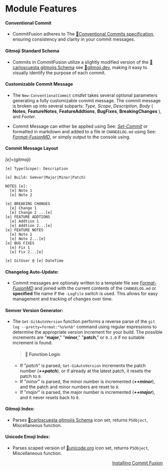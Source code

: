 
# <i class="fa-solid fa-cubes" style="color: #d07711;"></i> Module Features

#### Conventional Commit

- CommitFusion adheres to The [🧷Conventional Commits specification](https://www.conventionalcommits.org/en/v1.0.0/), ensuring consistency and clarity in your commit messages.

#### Gitmoji Standard Schema

- Commits in CommitFusion utilize a slightly modified version of the [🧷carloscuesta gitmojis Schema](https://github.com/carloscuesta/gitmoji/blob/master/packages/gitmojis/src/gitmojis.json) see [🧷gitmoji.dev](https://gitmoji.dev), making it easy to visually identify the purpose of each commit.

#### Customizable Commit Message

- The `New-ConventionalCommit` *cmdlet* takes several optional parameters generating a fully customizable commit message. The commit message is broken up into several subparts: *Type*, *Scope*, *Description*, *Body* ( **Notes**, **FeatureNotes**, **FeatureAddtions**, **BugFixes**, **BreakingChanges** ), and *Footer*.

- Commit Message can either be applied using See: [*Set-Commit*](/cmdlets#set-commit) or formatted in markdown and added to a file ie `CHANGELOG.md` using See: [*Format-FusionMD*](/cmdlets#format-fusionmd), or simply output to the console using.

#### Commit Message Layout 
*[e]*=(gitmoji)

```text
[e] Type(Scope): Description

[e] Build: Semver(Major|Minor|Patch)

NOTES [e]:
  [e] Note 1
  [e] Note 2

[e] BREAKING CHANGES
  [e] Change 1
  [e] Change 2 ...[e]
[e] FEATURE ADDTIONS
  [e] Addtion 1
  [e] Addtion 2...[e]
[e] FEATURE NOTES
  [e] Note 1
  [e] Note 2...[e]
[e] BUG FIXES
  [e] Fix 1
  [e] Fix 2...[e]

[e] GitUser @ [e] DateTime
```

####  Changelog Auto-Update:

- Commit messages are optionaly written to a template file see [*Format-FusionMD*](/cmdlets#format-fusionmd) and joined with the current contents of the `CHANGELOG.md` or **specified** file name if the `-LogFile` switch is used. This allows for easy management and tracking of changes over time.

#### Semver Version Generator:

- The `Get-GitAutoVersion` function performs a reverse parse of the `git log --pretty=format:"%s%n%b"` command using regular expressions to determine the appropriate version increment for your build. The possible increments are "**major**," "**minor**," "**patch**," or `0.1.0` if no suitable increment is found.

  > #### 🥏 Function Logic
    - If "*patch*" is parsed, `Get-GiAutoVersion` increments the patch number (***++patch***), or if already at the latest patch, it resets the patch to `0`.
    - If "*minor*" is parsed, the minor number is incremented (***++minor***), and the patch and minor numbers are reset to `0`.
    - If "*major*" is parsed, the major number is incremented (***++major***), and it never resets back to `0`.

#### Gitmoji Index:

- Parses [🧷carloscuesta gitmojis Schema](https://github.com/carloscuesta/gitmoji/blob/master/packages/gitmojis/src/gitmojis.json) icon set, returns `PSObject`, Miscellaneous function.

####  Unicode Emoji Index:

- Parses scaped version of [🧷unicode.org](https://unicode.org/emoji/charts/emoji-list.html) icon set, returns `PSObject`, Miscellaneous function.

<div align="right">
  <a href="installation"> Installing Commit Fusion </a>
</div>